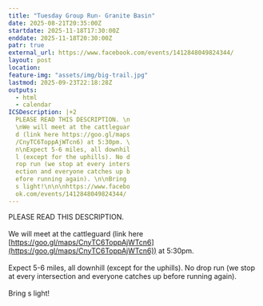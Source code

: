 ```yaml
---
title: "Tuesday Group Run- Granite Basin"
date: 2025-08-21T20:35:00Z
startdate: 2025-11-18T17:30:00Z
enddate: 2025-11-18T20:30:00Z
patr: true
external_url: https://www.facebook.com/events/1412848049824344/
layout: post
location: 
feature-img: "assets/img/big-trail.jpg"
lastmod: 2025-09-23T22:18:28Z
outputs:
  - html
  - calendar
ICSDescription: |+2
  PLEASE READ THIS DESCRIPTION. \n  \nWe will meet at the cattleguar  d (link here https://goo.gl/maps  /CnyTC6ToppAjWTcn6) at 5:30pm. \  n\nExpect 5-6 miles, all downhil  l (except for the uphills). No d  rop run (we stop at every inters  ection and everyone catches up b  efore running again). \n\nBring   s light!\n\n\nhttps://www.facebo  ok.com/events/1412848049824344/
---
```


PLEASE READ THIS DESCRIPTION. <br>
  <br>
  We will meet at the cattleguard (link here [https://goo.gl/maps/CnyTC6ToppAjWTcn6](https://goo.gl/maps/CnyTC6ToppAjWTcn6)) at 5&#58;30pm. <br>
  <br>
  Expect 5-6 miles, all downhill (except for the uphills). No drop run (we stop at every intersection and everyone catches up before running again). <br>
  <br>
  Bring s light!<br>
  <br>
  <br>
  
